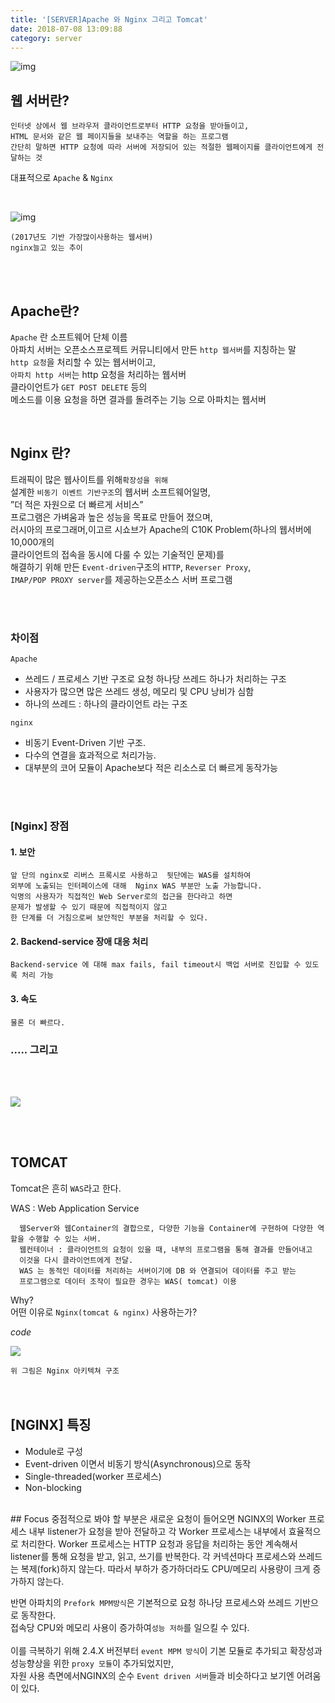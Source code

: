 ```yaml
---
title: '[SERVER]Apache 와 Nginx 그리고 Tomcat'
date: 2018-07-08 13:09:88
category: server
---
```


![img](https://t1.daumcdn.net/cfile/tistory/997A96405B0CD3290A)

## 웹 서버란?

    인터넷 상에서 웹 브라우저 클라이언트로부터 HTTP 요청을 받아들이고,
    HTML 문서와 같은 웹 페이지들을 보내주는 역할을 하는 프로그램
    간단히 말하면 HTTP 요청에 따라 서버에 저장되어 있는 적절한 웹페이지를 클라이언트에게 전달하는 것

대표적으로 `Apache` & `Nginx`

<br>

![img](https://t1.daumcdn.net/cfile/tistory/99D1243F5B0CD96C27)

`(2017년도 기반 가장많이사용하는 웹서버)`<br>
`nginx늘고 있는 추이`

<br>
<br>

## Apache란?

`Apache` 란 소프트웨어 단체 이름 <br>
아파치 서버는 오픈소스프로젝트 커뮤니티에서 만든 `http 웹서버`를 지칭하는 말<br>
`http 요청`을 처리할 수 있는 웹서버이고, <br>
`아파치 http 서버`는 http 요청을 처리하는 웹서버 <br>
클라이언트가 `GET POST DELETE` 등의 <br>
메소드를 이용 요청을 하면 결과를 돌려주는 기능 으로 아파치는 웹서버

<br><u></u>

## Nginx 란?

트래픽이 많은 웹사이트를 위해`확장성을 위해`<br>
설계한 `비동기 이벤트 기반구조`의 웹서버 소프트웨어일명,<br>
”더 적은 자원으로 더 빠르게 서비스”<br>
프로그램은 가벼움과 높은 성능을 목표로 만들어 졌으며,<br>
러시아의 프로그래머,이고르 시쇼브가 Apache의 C10K Problem(하나의 웹서버에 10,000개의<br>
클라이언트의 접속을 동시에 다룰 수 있는 기술적인 문제)를<br>
해결하기 위해 만든 `Event-driven`구조의 `HTTP`, `Reverser Proxy`,<br>
`IMAP/POP PROXY server`를 제공하는오픈소스 서버 프로그램

<br>
<br>

### 차이점

`Apache`

- 쓰레드 / 프로세스 기반 구조로 요청 하나당 쓰레드 하나가 처리하는 구조
- 사용자가 많으면 많은 쓰레드 생성, 메모리 및 CPU 낭비가 심함
- 하나의 쓰레드 : 하나의 클라이언트 라는 구조

`nginx`

- 비동기 Event-Driven 기반 구조.
- 다수의 연결을 효과적으로 처리가능.
- 대부분의 코어 모듈이 Apache보다 적은 리소스로 더 빠르게 동작가능

<br>
<br>

### [Nginx] 장점

#### 1. 보안

    앞 단의 nginx로 리버스 프록시로 사용하고  뒷단에는 WAS를 설치하여
    외부에 노출되는 인터페이스에 대해  Nginx WAS 부분만 노출 가능합니다.
    익명의 사용자가 직접적인 Web Server로의 접근을 한다라고 하면
    문제가 발생할 수 있기 때문에 직접적이지 않고
    한 단계를 더 거침으로써 보안적인 부분을 처리할 수 있다.

#### 2. Backend-service 장애 대응 처리

    Backend-service 에 대해 max fails, fail timeout시 백업 서버로 진입할 수 있도록 처리 가능

#### 3. 속도

    물론 더 빠르다.

### ..... 그리고

<br>
<br>

![](https://t1.daumcdn.net/cfile/tistory/99ECF5485B0CDB2E05)

<br>
<br>

## TOMCAT

Tomcat은 흔히 `WAS`라고 한다.

WAS : Web Application Service

      웹Server와 웹Container의 결합으로, 다양한 기능을 Container에 구현하여 다양한 역할을 수행할 수 있는 서버.
      웹컨테이너 : 클라이언트의 요청이 있을 때, 내부의 프로그램을 통해 결과를 만들어내고
      이것을 다시 클라이언트에게 전달.
      WAS 는 동적인 데이터를 처리하는 서버이기에 DB 와 연결되어 데이터를 주고 받는
      프로그램으로 데이터 조작이 필요한 경우는 WAS( tomcat) 이용

Why?
<br>
어떤 이유로 `Nginx(tomcat & nginx)` 사용하는가?

_code_

![](https://t1.daumcdn.net/cfile/tistory/99AD08475B0CDC4C06)

`위 그림은 Nginx 아키텍쳐 구조`
<br>
<br>
<br>

## [NGINX] 특징

- Module로 구성
- Event-driven 이면서 비동기 방식(Asynchronous)으로 동작
- Single-threaded(worker 프로세스)
- Non-blocking

<br>
## Focus
    중점적으로 봐야 할 부분은 새로운 요청이 들어오면 NGINX의 Worker
    프로세스 내부 listener가 요청을 받아 전달하고
    각 Worker 프로세스는 내부에서 효율적으로 처리한다.
    Worker 프로세스는 HTTP 요청과 응답을 처리하는 동안 계속해서
    listener를 통해 요청을 받고, 읽고, 쓰기를 반복한다.
    각 커넥션마다 프로세스와 쓰레드는 복제(fork)하지 않는다.
    따라서 부하가 증가하더라도 CPU/메모리 사용량이 크게 증가하지 않는다.

반면 아파치의 `Prefork MPM방식`은 기본적으로 요청 하나당 프로세스와 쓰레드 기반으로 동작한다.<br>
접속당 CPU와 메모리 사용이 증가하여`성능 저하`를 일으킬 수 있다.<br>
<br>
이를 극복하기 위해 2.4.X 버전부터 `event MPM 방식`이 기본 모듈로 추가되고 확장성과 성능향상을 위한 `proxy 모듈`이 추가되었지만,<br>
자원 사용 측면에서NGINX의 순수 `Event driven 서버`들과 비슷하다고 보기엔 어려움이 있다.<br>
